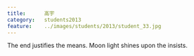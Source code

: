 ```yaml
---
title:		高宇
category:	students2013
feature:	../images/students/2013/student_33.jpg
---
```

The end justifies the means. Moon light shines upon the insists.


